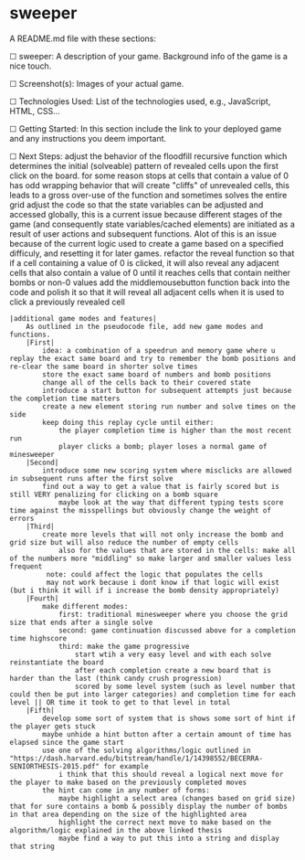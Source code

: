 # sweeper 
A README.md file with these sections:

☐ sweeper: A description of your game. Background info of the game is a nice touch.

☐ Screenshot(s): Images of your actual game.

☐ Technologies Used: List of the technologies used, e.g., JavaScript, HTML, CSS...

☐ Getting Started: In this section include the link to your deployed game and any instructions you deem important.

☐ Next Steps: 
    adjust the behavior of the floodfill recursive function which determines the initial (solveable) pattern of revealed cells upon the first click on the board. 
        for some reason stops at cells that contain a value of 0 
        has odd wrapping behavior that will create "cliffs" of unrevealed cells, this leads to a gross over-use of the function and sometimes solves the entire grid 
    adjust the code so that the state variables can be adjusted and accessed globally, this is a current issue because different stages of the game (and consequently state variables/cached elements) are initiated as a result of user actions and subsequent functions. Alot of this is an issue because of the current logic used to create a game based on a specified difficuly, and resetting it for later games.
    refactor the reveal function so that if a cell containing a value of 0 is clicked, it will also reveal any adjacent cells that also contain a value of 0 until it reaches cells that contain neither bombs or non-0 values
    add the middlemousebutton function back into the code and polish it so that it will reveal all adjacent cells when it is used to click a previously revealed cell 

    |additional game modes and features|
        As outlined in the pseudocode file, add new game modes and functions. 
        |First| 
            idea: a combination of a speedrun and memory game where u replay the exact same board and try to remember the bomb positions and re-clear the same board in shorter solve times 
            store the exact same board of numbers and bomb positions 
            change all of the cells back to their covered state 
            introduce a start button for subsequent attempts just because the completion time matters 
            create a new element storing run number and solve times on the side 
            keep doing this replay cycle until either: 
                the player completion time is higher than the most recent run 
                player clicks a bomb; player loses a normal game of minesweeper 
        |Second| 
            introduce some new scoring system where misclicks are allowed in subsequent runs after the first solve 
            find out a way to get a value that is fairly scored but is still VERY penalizing for clicking on a bomb square 
                maybe look at the way that different typing tests score time against the misspellings but obviously change the weight of errors 
        |Third| 
            create more levels that will not only increase the bomb and grid size but will also reduce the number of empty cells 
                also for the values that are stored in the cells: make all of the numbers more "middling" so make larger and smaller values less frequent   
             note: could affect the logic that populates the cells 
             may not work because i dont know if that logic will exist (but i think it will if i increase the bomb density appropriately)
        |Fourth| 
            make different modes: 
                first: traditional minesweeper where you choose the grid size that ends after a single solve
                second: game continuation discussed above for a completion time highscore 
                third: make the game progressive 
                    start wtih a very easy level and with each solve reinstantiate the board 
                    after each completion create a new board that is harder than the last (think candy crush progression)
                    scored by some level system (such as level number that could then be put into larger categories) and completion time for each level || OR time it took to get to that level in total 
        |Fifth| 
            develop some sort of system that is shows some sort of hint if the player gets stuck 
            maybe unhide a hint button after a certain amount of time has elapsed since the game start 
            use one of the solving algorithms/logic outlined in "https://dash.harvard.edu/bitstream/handle/1/14398552/BECERRA-SENIORTHESIS-2015.pdf" for example 
                i think that this should reveal a logical next move for the player to make based on the previously completed moves 
            the hint can come in any number of forms: 
                maybe highlight a select area (changes based on grid size) that for sure contains a bomb & possibly display the number of bombs in that area depending on the size of the highlighted area 
                highlight the correct next move to make based on the algorithm/logic explained in the above linked thesis 
                maybe find a way to put this into a string and display that string 